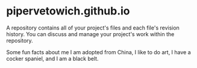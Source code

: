 # pipervetowich.github.io

A repository contains all of your project's files and each file's revision history. You can discuss and manage your project's work within the repository.

Some fun facts about me I am adopted from China, I like to do art, I have a cocker spaniel, and I am a black belt.